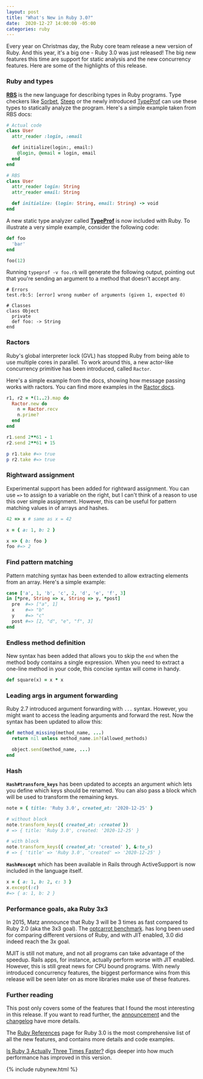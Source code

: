 ```yaml
---
layout: post
title: "What's New in Ruby 3.0?"
date:  2020-12-27 14:00:00 -05:00
categories: ruby
---
```


Every year on Christmas day,
the Ruby core team release
a new version of Ruby.
And this year,
it's a big one -
Ruby 3.0 was just released!
The big new features this time are
support for static analysis
and the new concurrency features.
Here are some of the highlights
of this release.

### Ruby and types

**[RBS](https://github.com/ruby/rbs)**
is the new language
for describing types in Ruby programs.
Type checkers like
[Sorbet](https://sorbet.org/),
[Steep](https://github.com/soutaro/steep)
or the newly introduced
[TypeProf](https://github.com/ruby/typeprof)
can use these types
to statically analyze the program.
Here's a simple example taken from RBS docs:

```ruby
# Actual code
class User
  attr_reader :login, :email

  def initialize(login:, email:)
    @login, @email = login, email
  end
end

# RBS
class User
  attr_reader login: String
  attr_reader email: String

  def initialize: (login: String, email: String) -> void
end
```

A new static type analyzer called
**[TypeProf](https://github.com/ruby/typeprof)**
is now included with Ruby.
To illustrate a very simple example,
consider the following code:

```ruby
def foo
  'bar'
end

foo(12)
```
Running `typeprof -v foo.rb`
will generate the following output,
pointing out that
you're sending an argument
to a method that doesn't accept any.

```
# Errors
test.rb:5: [error] wrong number of arguments (given 1, expected 0)

# Classes
class Object
  private
  def foo: -> String
end
```

### Ractors

Ruby's global interpreter lock (GVL)
has stopped Ruby from
being able to use multiple cores in parallel.
To work around this,
a new actor-like concurrency primitive has been introduced,
called `Ractor`.

Here's a simple example from the docs,
showing how message passing works with ractors.
You can find more examples in the
[Ractor docs](https://github.com/ruby/ruby/blob/master/doc/ractor.md).

```ruby
r1, r2 = *(1..2).map do
  Ractor.new do
    n = Ractor.recv
    n.prime?
  end
end

r1.send 2**61 - 1
r2.send 2**61 + 15

p r1.take #=> true
p r2.take #=> true
```

### Rightward assignment

Experimental support has been added
for rightward assignment.
You can use `=>` to assign
to a variable on the right,
but I can't think of a reason
to use this over simple assignment.
However, this can be useful
for pattern matching
values in of arrays and hashes.

```ruby
42 => x # same as x = 42

x = { a: 1, b: 2 }

x => { b: foo }
foo #=> 2
```

### Find pattern matching

Pattern matching syntax has been extended
to allow extracting elements from an array.
Here's a simple example:

```ruby
case ['a', 1, 'b', 'c', 2, 'd', 'e', 'f', 3]
in [*pre, String => x, String => y, *post]
  pre  #=> ["a", 1]
  x    #=> "b"
  y    #=> "c"
  post #=> [2, "d", "e", "f", 3]
end
```

### Endless method definition

New syntax has been added
that allows you to skip the `end`
when the method body
contains a single expression.
When you need to extract
a one-line method in your code,
this concise syntax will come in handy.

```ruby
def square(x) = x * x
```

### Leading args in argument forwarding

Ruby 2.7 introduced argument forwarding
with `...` syntax.
However, you might want to access the leading arguments
and forward the rest.
Now the syntax has been updated to allow this:

```ruby
def method_missing(method_name, ...)
  return nil unless method_name.in?(allowed_methods)

  object.send(method_name, ...)
end
```

### Hash

**`Hash#transform_keys`** has been updated
to accepts an argument
which lets you define which keys should be renamed.
You can also pass a block
which will be used to transform the remaining keys.

```ruby
note = { title: 'Ruby 3.0', created_at: '2020-12-25' }

# without block
note.transform_keys({ created_at: :created })
# => { title: 'Ruby 3.0', created: '2020-12-25' }

# with block
note.transform_keys({ created_at: 'created' }, &:to_s)
# => { 'title' => 'Ruby 3.0', 'created' => '2020-12-25' }
```

**`Hash#except`** which has been available
in Rails through ActiveSupport
is now included in the language itself.

```ruby
x = { a: 1, b: 2, c: 3 }
x.except(:c)
#=> { a: 1, b: 2 }
```

### Performance goals, aka Ruby 3x3

In 2015, Matz annnounce
that Ruby 3 will be 3 times as fast
compared to Ruby 2.0
(aka the 3x3 goal).
The [optcarrot benchmark](https://github.com/mame/optcarrot).
has long been used
for comparing different versions of Ruby,
and with JIT enabled,
3.0 did indeed reach the 3x goal.

MJIT is still not mature,
and not all programs
can take advantage of the speedup.
Rails apps, for instance,
actually perform worse
with JIT enabled.
However, this is still great news
for CPU bound programs.
With newly introduced concurrency features,
the biggest performance wins from this release
will be seen later on
as more libraries make use of these features.


### Further reading

This post only covers
some of the features
that I found the most interesting
in this release.
If you want to read further,
the [announcement](https://www.ruby-lang.org/en/news/2020/12/25/ruby-3-0-0-released/)
and the [changelog](https://github.com/ruby/ruby/blob/v3_0_0/NEWS.md)
have more details.

The [Ruby References](https://rubyreferences.github.io/rubychanges/3.0.html)
page for Ruby 3.0
is the most comprehensive
list of all the new features,
and contains more details
and code examples.

[Is Ruby 3 Actually Three Times Faster?](https://codefol.io/posts/is-ruby-3-actually-three-times-faster/)
digs deeper into
how much performance has improved
in this version.

{% include rubynew.html %}
